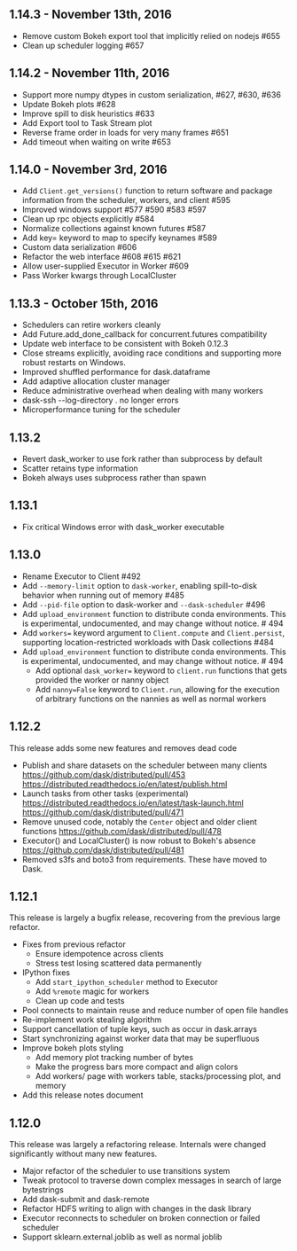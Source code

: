 1.14.3 - November 13th, 2016
----------------------------

*  Remove custom Bokeh export tool that implicitly relied on nodejs #655
*  Clean up scheduler logging #657


1.14.2 - November 11th, 2016
----------------------------

*  Support more numpy dtypes in custom serialization, #627, #630, #636
*  Update Bokeh plots #628
*  Improve spill to disk heuristics #633
*  Add Export tool to Task Stream plot
*  Reverse frame order in loads for very many frames #651
*  Add timeout when waiting on write #653


1.14.0 - November 3rd, 2016
---------------------------

*   Add ``Client.get_versions()`` function to return software and package
    information from the scheduler, workers, and client #595
*   Improved windows support #577 #590 #583 #597
*   Clean up rpc objects explicitly #584
*   Normalize collections against known futures #587
*   Add key= keyword to map to specify keynames #589
*   Custom data serialization #606
*   Refactor the web interface #608 #615 #621
*   Allow user-supplied Executor in Worker #609
*   Pass Worker kwargs through LocalCluster


1.13.3 - October 15th, 2016
---------------------------

*   Schedulers can retire workers cleanly
*   Add Future.add_done_callback for concurrent.futures compatibility
*   Update web interface to be consistent with Bokeh 0.12.3
*   Close streams explicitly, avoiding race conditions and supporting
    more robust restarts on Windows.
*   Improved shuffled performance for dask.dataframe
*   Add adaptive allocation cluster manager
*   Reduce administrative overhead when dealing with many workers
*   dask-ssh --log-directory . no longer errors
*   Microperformance tuning for the scheduler

1.13.2
------

*   Revert dask_worker to use fork rather than subprocess by default
*   Scatter retains type information
*   Bokeh always uses subprocess rather than spawn

1.13.1
------

*   Fix critical Windows error with dask_worker executable

1.13.0
------

*   Rename Executor to Client #492
*   Add `--memory-limit` option to `dask-worker`, enabling spill-to-disk
    behavior when running out of memory #485
*   Add `--pid-file` option to dask-worker and `--dask-scheduler` #496
*   Add ``upload_environment`` function to distribute conda environments.
    This is experimental, undocumented, and may change without notice.  # 494
*   Add `workers=` keyword argument to `Client.compute` and `Client.persist`,
    supporting location-restricted workloads with Dask collections #484
*   Add ``upload_environment`` function to distribute conda environments.
    This is experimental, undocumented, and may change without notice.  # 494
    *   Add optional `dask_worker=` keyword to `client.run` functions that gets
        provided the worker or nanny object
    *   Add `nanny=False` keyword to `Client.run`, allowing for the execution
        of arbitrary functions on the nannies as well as normal workers


1.12.2
------

This release adds some new features and removes dead code

*   Publish and share datasets on the scheduler between many clients
    https://github.com/dask/distributed/pull/453
    https://distributed.readthedocs.io/en/latest/publish.html
*   Launch tasks from other tasks (experimental)
    https://distributed.readthedocs.io/en/latest/task-launch.html
    https://github.com/dask/distributed/pull/471
*   Remove unused code, notably the `Center` object and older client functions
    https://github.com/dask/distributed/pull/478
*   Executor() and LocalCluster() is now robust to Bokeh's absence
    https://github.com/dask/distributed/pull/481
*   Removed s3fs and boto3 from requirements.  These have moved to Dask.

1.12.1
------

This release is largely a bugfix release, recovering from the previous large
refactor.

*  Fixes from previous refactor
    *  Ensure idempotence across clients
    *  Stress test losing scattered data permanently
*  IPython fixes
    *  Add `start_ipython_scheduler` method to Executor
    *  Add `%remote` magic for workers
    *  Clean up code and tests
*  Pool connects to maintain reuse and reduce number of open file handles
*  Re-implement work stealing algorithm
*  Support cancellation of tuple keys, such as occur in dask.arrays
*  Start synchronizing against worker data that may be superfluous
*  Improve bokeh plots styling
    *  Add memory plot tracking number of bytes
    *  Make the progress bars more compact and align colors
    *  Add workers/ page with workers table, stacks/processing plot, and memory
*  Add this release notes document


1.12.0
------

This release was largely a refactoring release.  Internals were changed
significantly without many new features.

*  Major refactor of the scheduler to use transitions system
*  Tweak protocol to traverse down complex messages in search of large
   bytestrings
*  Add dask-submit and dask-remote
*  Refactor HDFS writing to align with changes in the dask library
*  Executor reconnects to scheduler on broken connection or failed scheduler
*  Support sklearn.external.joblib as well as normal joblib
